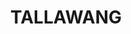 ---
lastmod: '2025-04-06T06:05:20+00:00'
latitude: -32.280785
layout: suburb
longitude: 149.45909
postcode: '2852'
state: NSW
title: TALLAWANG
url: /nsw/tallawang/
---
